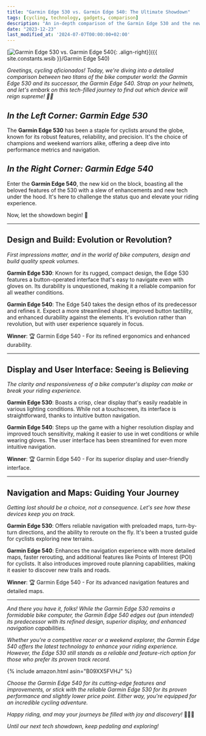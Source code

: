 ```yaml
---
title: "Garmin Edge 530 vs. Garmin Edge 540: The Ultimate Showdown"
tags: [cycling, technology, gadgets, comparison]
description: "An in-depth comparison of the Garmin Edge 530 and the newer Garmin Edge 540, highlighting key differences and improvements."
date: "2023-12-23"
last_modified_at: '2024-07-07T00:00:00+02:00'
---
```


[![Garmin Edge 530 vs. Garmin Edge 540](https://i.imgur.com/aRyU7Xem.jpg){: .align-right}]({{ site.constants.wsib }}/Garmin Edge 540)

*Greetings, cycling aficionados! Today, we're diving into a detailed comparison between two titans of the bike computer world: the Garmin Edge 530 and its successor, the Garmin Edge 540. Strap on your helmets, and let's embark on this tech-filled journey to find out which device will reign supreme! 🚴‍♂️*

## *In the Left Corner: Garmin Edge 530*

The **Garmin Edge 530** has been a staple for cyclists around the globe, known for its robust features, reliability, and precision. It's the choice of champions and weekend warriors alike, offering a deep dive into performance metrics and navigation.

## *In the Right Corner: Garmin Edge 540*

Enter the **Garmin Edge 540**, the new kid on the block, boasting all the beloved features of the 530 with a slew of enhancements and new tech under the hood. It's here to challenge the status quo and elevate your riding experience.

Now, let the showdown begin! 🥊

---------

## **Design and Build: Evolution or Revolution?**

*First impressions matter, and in the world of bike computers, design and build quality speak volumes.*

**Garmin Edge 530**: Known for its rugged, compact design, the Edge 530 features a button-operated interface that's easy to navigate even with gloves on. Its durability is unquestioned, making it a reliable companion for all weather conditions.

**Garmin Edge 540**: The Edge 540 takes the design ethos of its predecessor and refines it. Expect a more streamlined shape, improved button tactility, and enhanced durability against the elements. It's evolution rather than revolution, but with user experience squarely in focus.

**Winner**: 🏆 Garmin Edge 540 - For its refined ergonomics and enhanced durability.

---------

## **Display and User Interface: Seeing is Believing**

*The clarity and responsiveness of a bike computer's display can make or break your riding experience.*

**Garmin Edge 530**: Boasts a crisp, clear display that's easily readable in various lighting conditions. While not a touchscreen, its interface is straightforward, thanks to intuitive button navigation.

**Garmin Edge 540**: Steps up the game with a higher resolution display and improved touch sensitivity, making it easier to use in wet conditions or while wearing gloves. The user interface has been streamlined for even more intuitive navigation.

**Winner**: 🏆 Garmin Edge 540 - For its superior display and user-friendly interface.

---------

## **Navigation and Maps: Guiding Your Journey**

*Getting lost should be a choice, not a consequence. Let's see how these devices keep you on track.*

**Garmin Edge 530**: Offers reliable navigation with preloaded maps, turn-by-turn directions, and the ability to reroute on the fly. It's been a trusted guide for cyclists exploring new terrains.

**Garmin Edge 540**: Enhances the navigation experience with more detailed maps, faster rerouting, and additional features like Points of Interest (POI) for cyclists. It also introduces improved route planning capabilities, making it easier to discover new trails and roads.

**Winner**: 🏆 Garmin Edge 540 - For its advanced navigation features and detailed maps.

---------

*And there you have it, folks! While the Garmin Edge 530 remains a formidable bike computer, the Garmin Edge 540 edges out (pun intended) its predecessor with its refined design, superior display, and enhanced navigation capabilities.*

*Whether you're a competitive racer or a weekend explorer, the Garmin Edge 540 offers the latest technology to enhance your riding experience. However, the Edge 530 still stands as a reliable and feature-rich option for those who prefer its proven track record.*

{% include amazon.html asin="B09XX5FVHJ" %}

*Choose the Garmin Edge 540 for its cutting-edge features and improvements, or stick with the reliable Garmin Edge 530 for its proven performance and slightly lower price point. Either way, you're equipped for an incredible cycling adventure.*

*Happy riding, and may your journeys be filled with joy and discovery!* 🚵‍♀️💨

*Until our next tech showdown, keep pedaling and exploring!*